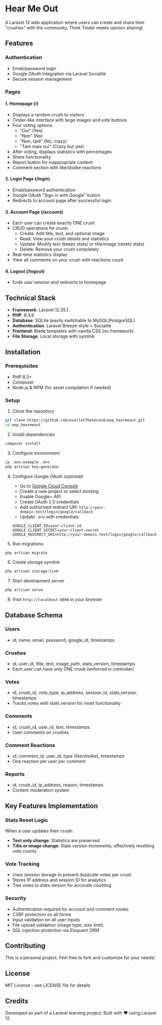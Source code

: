 # Hear Me Out

A Laravel 12 web application where users can create and share their "crushes" with the community. Think Tinder meets opinion sharing!

## Features

### Authentication
- Email/password login
- Google OAuth integration via Laravel Socialite
- Secure session management

### Pages

#### 1. Homepage (/)
- Displays a random crush to visitors
- Tinder-like interface with large images and vote buttons
- Four voting options:
  - "Oui" (Yes)
  - "Non" (No)
  - "Non, taré" (No, crazy)
  - "Taré mais oui" (Crazy but yes)
- After voting, displays statistics with percentages
- Share functionality
- Report button for inappropriate content
- Comment section with like/dislike reactions

#### 2. Login Page (/login)
- Email/password authentication
- Google OAuth "Sign in with Google" button
- Redirects to account page after successful login

#### 3. Account Page (/account)
- Each user can create exactly ONE crush
- CRUD operations for crush:
  - Create: Add title, text, and optional image
  - Read: View your crush details and statistics
  - Update: Modify text (keeps stats) or title/image (resets stats)
  - Delete: Remove your crush completely
- Real-time statistics display
- View all comments on your crush with reactions count

#### 4. Logout (/logout)
- Ends user session and redirects to homepage

## Technical Stack

- **Framework**: Laravel 12.35.1
- **PHP**: 8.3.6
- **Database**: SQLite (easily switchable to MySQL/PostgreSQL)
- **Authentication**: Laravel Breeze-style + Socialite
- **Frontend**: Blade templates with vanilla CSS (no framework)
- **File Storage**: Local storage with symlink

## Installation

### Prerequisites
- PHP 8.3+
- Composer
- Node.js & NPM (for asset compilation if needed)

### Setup

1. Clone the repository
```bash
git clone https://github.com/ovalletTheSecond/wop_hearmeout.git
cd wop_hearmeout
```

2. Install dependencies
```bash
composer install
```

3. Configure environment
```bash
cp .env.example .env
php artisan key:generate
```

4. Configure Google OAuth (optional)
   - Go to [Google Cloud Console](https://console.cloud.google.com/)
   - Create a new project or select existing
   - Enable Google+ API
   - Create OAuth 2.0 credentials
   - Add authorized redirect URI: `http://your-domain.test/login/google/callback`
   - Update `.env` with credentials:
   ```
   GOOGLE_CLIENT_ID=your-client-id
   GOOGLE_CLIENT_SECRET=your-client-secret
   GOOGLE_REDIRECT_URI=http://your-domain.test/login/google/callback
   ```

5. Run migrations
```bash
php artisan migrate
```

6. Create storage symlink
```bash
php artisan storage:link
```

7. Start development server
```bash
php artisan serve
```

8. Visit `http://localhost:8000` in your browser

## Database Schema

### Users
- id, name, email, password, google_id, timestamps

### Crushes
- id, user_id, title, text, image_path, stats_version, timestamps
- Each user can have only ONE crush (enforced in controller)

### Votes
- id, crush_id, vote_type, ip_address, session_id, stats_version, timestamps
- Tracks votes with stats version for reset functionality

### Comments
- id, crush_id, user_id, text, timestamps
- User comments on crushes

### Comment Reactions
- id, comment_id, user_id, type (like/dislike), timestamps
- One reaction per user per comment

### Reports
- id, crush_id, ip_address, reason, timestamps
- Content moderation system

## Key Features Implementation

### Stats Reset Logic
When a user updates their crush:
- **Text only change**: Statistics are preserved
- **Title or image change**: Stats version increments, effectively resetting vote counts

### Vote Tracking
- Uses session storage to prevent duplicate votes per crush
- Stores IP address and session ID for analytics
- Ties votes to stats version for accurate counting

### Security
- Authentication required for account and comment routes
- CSRF protection on all forms
- Input validation on all user inputs
- File upload validation (image type, size limit)
- SQL injection protection via Eloquent ORM

## Contributing

This is a personal project. Feel free to fork and customize for your needs!

## License

MIT License - see LICENSE file for details

## Credits

Developed as part of a Laravel learning project. Built with ❤️ using Laravel 12.
